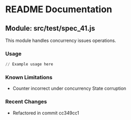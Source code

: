# README Documentation

## Module: src/test/spec_41.js

This module handles concurrency issues operations.

### Usage

```python
// Example usage here
```

### Known Limitations

- Counter incorrect under concurrency State corruption

### Recent Changes

- Refactored in commit cc349cc1
